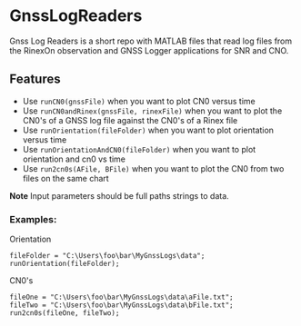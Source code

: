 # GnssLogReaders
Gnss Log Readers is a short repo with MATLAB files that read log files from the RinexOn observation and GNSS Logger applications for SNR and CNO.

## Features
* Use ```runCN0(gnssFile)``` when you want to plot CN0 versus time
* Use ```runCN0andRinex(gnssFile, rinexFile)``` when you want to plot the CN0's of a GNSS log file against the CN0's of a Rinex file
* Use ```runOrientation(fileFolder)``` when you want to plot orientation versus time
* Use ```runOrientationAndCN0(fileFolder)``` when you want to plot orientation and cn0 vs time
* Use ```run2cn0s(AFile, BFile)``` when you want to plot the CN0 from two files on the same chart

**Note** Input parameters should be full paths strings to data. 
### Examples: 
Orientation
```
fileFolder = "C:\Users\foo\bar\MyGnssLogs\data";
runOrientation(fileFolder);
```
CN0's
```
fileOne = "C:\Users\foo\bar\MyGnssLogs\data\aFile.txt";
fileTwo = "C:\Users\foo\bar\MyGnssLogs\data\bFile.txt";
run2cn0s(fileOne, fileTwo);
```
